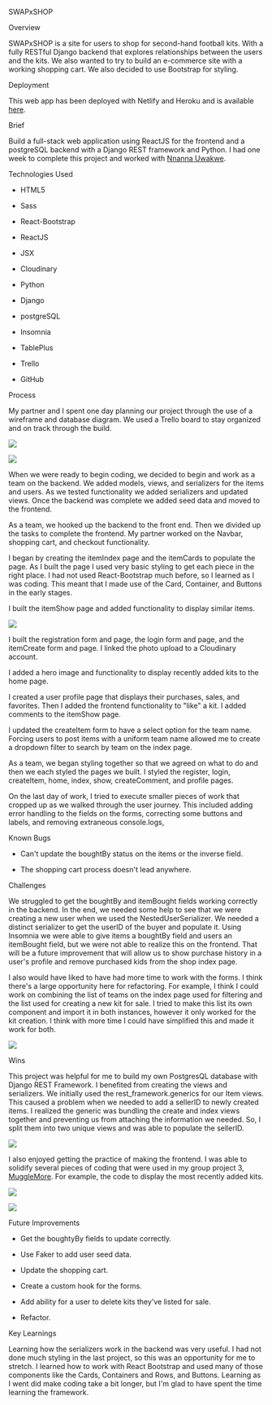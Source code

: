 SWAPxSHOP

Overview

SWAPxSHOP is a site for users to shop for second-hand football kits. With a fully RESTful Django backend that explores relationships between the users and the kits. We also wanted to try to build an e-commerce site with a working shopping cart. We also decided to use Bootstrap for styling.

Deployment

This web app has been deployed with Netlify and Heroku and is available [here](https://swapxshop.netlify.app/).

Brief

Build a full-stack web application using ReactJS for the frontend and a postgreSQL backend with a Django REST framework and Python. I had one week to complete this project and worked with [Nnanna Uwakwe](https://github.com/Uwaks).

Technologies Used

-   HTML5

-   Sass

-   React-Bootstrap

-   ReactJS

-   JSX

-   Cloudinary

-   Python

-   Django

-   postgreSQL

-   Insomnia

-   TablePlus

-   Trello

-   GitHub

Process

My partner and I spent one day planning our project through the use of a wireframe and database diagram. We used a Trello board to stay organized and on track through the build.

![](https://lh3.googleusercontent.com/bFCH0rwoLwRvYIKBhInlKX4FHsDoqVRJjOIrQcvykcu9UoRlpwjZtPZSuYhEPuYrsB8-BTn99HG9ZGFbAypm3VlGcsjoFhbOvbGlwwc_fHQeKUHnt1-Y5KJc5dLf8eVzR9-6vDWH=s0)

![](https://lh4.googleusercontent.com/f4TNT_fpgMMNXOkZ87xccJLRonZLO_vpgzeF4F2zScXWcJ7b4fMPcobj6DjgdzEVkiX72xPT5Dd2g82by-KfSVCiCgLGIdD_5lKKylIhNaVSEWsQksxAmrwEhedD5QLjo0KkSS1S=s0)

When we were ready to begin coding, we decided to begin and work as a team on the backend. We added models, views, and serializers for the items and users. As we tested functionality we added serializers and updated views. Once the backend was complete we added seed data and moved to the frontend.

As a team, we hooked up the backend to the front end. Then we divided up the tasks to complete the frontend. My partner worked on the Navbar, shopping cart, and checkout  functionality.

I began by creating the itemIndex page and the itemCards to populate the page. As I built the page I used very basic styling to get each piece in the right place. I had not used React-Bootstrap much before, so I learned as I was coding. This meant that I made use of the Card, Container, and Buttons in the early stages.

I built the itemShow page and added functionality to display similar items.

![](https://lh3.googleusercontent.com/_3WgM2GgNCDeXPeCPfOPoZWDzAAmu_9Z0sS8pqtNRmWbMocw_KU77RFk5XJTH2gfxT3YzYgRSxEA1HHKzkXtipbD3YmoiL3cEp4fYIoqaK7uH9363a9vt7dVfRBc4IFjBD8T9tW_=s0)

I built the registration form and page, the login form and page, and the itemCreate form and page. I linked the photo upload to a Cloudinary account.

I added a hero image and functionality to display recently added kits to the home page.

I created a user profile page that displays their purchases, sales, and favorites. Then I added the frontend functionality to "like" a kit. I added comments to the itemShow page.

I updated the createItem form to have a select option for the team name. Forcing users to post items with a uniform team name allowed me to create a dropdown filter to search by team on the index page.

As a team, we began styling together so that we agreed on what to do and then we each styled the pages we built. I styled the register, login, createItem, home, index, show, createComment, and profile pages.

On the last day of work, I tried to execute smaller pieces of work that cropped up as we walked through the user journey. This included adding error handling to the fields on the forms, correcting some buttons and labels, and removing extraneous console.logs,

Known Bugs

-   Can't update the boughtBy status on the items or the inverse field.

-   The shopping cart process doesn't lead anywhere.

Challenges

We struggled to get the boughtBy and itemBought fields working correctly in the backend. In the end, we needed some help to see that we were creating a new user when we used the NestedUserSerializer. We needed a distinct serializer to get the userID of the buyer and populate it. Using Insomnia we were able to give items a boughtBy field and users an itemBought field, but we were not able to realize this on the frontend. That will be a future improvement that will allow us to show purchase history in a user's profile and remove purchased kids from the shop index page.

I also would have liked to have had more time to work with the forms. I think there's a large opportunity here for refactoring. For example, I think I could work on combining the list of teams on the index page used for filtering and the list used for creating a new kit for sale. I tried to make this list its own component and import it in both instances, however it only worked for the kit creation. I think with more time I could have simplified this and made it work for both.

![](https://lh6.googleusercontent.com/zBd7c2coBjrNxNcmRCF_1GmzLiR3UmMWzH7A37_T0tmNHRpoMXnHGMQxnnIc2TtDgjBiISQaUopvNRMjd-Jv5DwYysO4Ljr4iVodkkGK2KuW2thWdmO363j8fzz0VCTrgxbHoJDl=s0)

Wins

This project was helpful for me to build my own PostgresQL database with Django REST Framework. I benefited from creating the views and serializers. We initially used the rest_framework.generics for our Item views. This caused a problem when we needed to add a sellerID to newly created items. I realized the generic was bundling the create and index views together and preventing us from attaching the information we needed. So, I split them into two unique views and was able to populate the sellerID.

![](https://lh5.googleusercontent.com/UMVO6vP1gx5lBNr2Tun2oSyAVmmyQ5MDLOjC7sj3DFWCzLBOYcAoYAYM2UMud2tHf5Zx42uNv5cTXwe55bk10jYEclhhy6gLk3NAQLVRHgFEM0UDYX0YSHM_RdcLwrPbNKNPDcrU=s0)

I also enjoyed getting the practice of making the frontend. I was able to solidify several pieces of coding that were used in my group project 3, [MuggleMore](https://muggle-more.netlify.app/). For example, the code to display the most recently added kits.

![](https://lh5.googleusercontent.com/GSwro807Ri8n2PIWKfZboiM4A0cv7W5rmNPZhj9DvC8wms6_W4_4Po-Mu4UW8rPeiXFjwve-95SZE8kh1ksFIvf8MKrS7fZijTi95-zgeHWrITl8vjDGFUgNo4eU1tpza8SkjVif=s0)

![](https://lh5.googleusercontent.com/zW4D2Qk24wvsDk194vKGPWoveSjevuk8A6KX-yZ5Bq7gnYC_wriUvJ4ZqTmARPYbd0yg2Ub5sd9J09_owJxv8WYmvkXum7mG9vplL3ZGnEV8pFSKg-GFJhSbmu3cSDwH0IfTTlGz=s0)

Future Improvements

-   Get the boughtyBy fields to update correctly.

-   Use Faker to add user seed data.

-   Update the shopping cart.

-   Create a custom hook for the forms.

-   Add ability for a user to delete kits they've listed for sale.

-   Refactor.

Key Learnings

Learning how the serializers work in the backend was very useful. I had not done much styling in the last project, so this was an opportunity for me to stretch. I learned how to work with React Bootstrap and used many of those components like the Cards, Containers and Rows, and Buttons. Learning as I went did make coding take a bit longer, but I'm glad to have spent the time learning the framework.